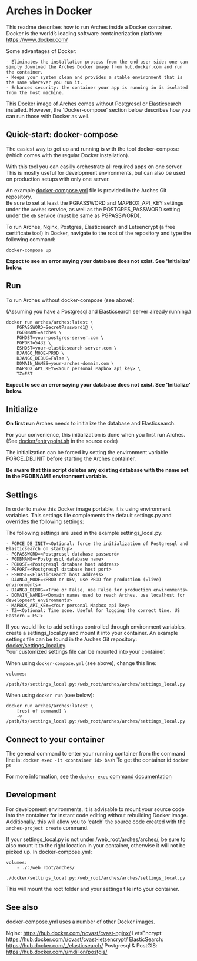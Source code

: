 # Arches in Docker

This readme describes how to run Arches inside a Docker container.  
Docker is the world’s leading software containerization platform: https://www.docker.com/  

Some advantages of Docker:  

    - Eliminates the installation process from the end-user side: one can simply download the Arches Docker image from hub.docker.com and run the container.  
    - Keeps your system clean and provides a stable environment that is the same wherever you run it.  
    - Enhances security: the container your app is running in is isolated from the host machine.  


This Docker image of Arches comes without Postgresql or Elasticsearch installed. 
However, the 'Docker-compose' section below describes how you can run those with Docker as well.



## Quick-start: docker-compose
The easiest way to get up and running is with the tool docker-compose (which comes with the regular Docker installation).

With this tool you can easilly orchestrate all required apps on one server. 
This is mostly useful for development environments, but can also be used on production setups with only one server.  

An example [docker-compose.yml](../docker-compose.yml) file is provided in the Arches Git repository.  
Be sure to set at least the PGPASSWORD and MAPBOX_API_KEY settings under the `arches` service, as well as the POSTGRES_PASSWORD setting under the `db` service (must be same as PGPASSWORD).

To run Arches, Nginx, Postgres, Elasticsearch and Letsencrypt (a free certificate tool) in Docker, navigate to the root of the repository and type the following command:
```
docker-compose up
```  
  
**Expect to see an error saying your database does not exist. See 'Initialize' below.**



## Run
To run Arches without docker-compose (see above):

(Assuming you have a Postgresql and Elasticsearch server already running.)
```
docker run arches/arches:latest \
	PGPASSWORD=SecretPassword1@ \
	PGDBNAME=arches \
	PGHOST=your-postgres-server.com \
	PGPORT=5432 \
	ESHOST=your-elasticsearch-server.com \
	DJANGO_MODE=PROD \
	DJANGO_DEBUG=False \
	DOMAIN_NAMES=your-arches-domain.com \
	MAPBOX_API_KEY=<Your personal Mapbox api key> \
	TZ=EST
```  
  
**Expect to see an error saying your database does not exist. See 'Initialize' below.**



## Initialize
**On first run** Arches needs to initialize the database and Elasticsearch. 

For your convenience, this initialization is done when you first run Arches.
(See [docker/entrypoint.sh](/docker/entrypoint.sh) in the source code)

The initialization can be forced by setting the environment variable FORCE_DB_INIT before starting the Arches container.

**Be aware that this script deletes any existing database with the name set in the PGDBNAME environment variable.** 



## Settings
In order to make this Docker image portable, it is using environment variables.
This settings file complements the default settings.py and overrides the following settings:

The following settings are used in the example settings_local.py:

	- FORCE_DB_INIT=<Optional: force the initialization of Postgresql and Elasticsearch on startup>
	- PGPASSWORD=<Postgresql database password>
	- PGDBNAME=<Postgresql database name>
	- PGHOST=<Postgresql database host address>
	- PGPORT=<Postgresql database host port>
	- ESHOST=<Elasticsearch host address>
	- DJANGO_MODE=<PROD or DEV, use PROD for production (=live) environments>
	- DJANGO_DEBUG=<True or False, use False for production environments>
	- DOMAIN_NAMES=<Domain names used to reach Arches, use localhost for development environments>
	- MAPBOX_API_KEY=<Your personal Mapbox api key>
	- TZ=<Optional: Time zone. Useful for logging the correct time. US Eastern = EST>

If you would like to add settings controlled through environment variables, create a settings_local.py and mount it into your container.
An example settings file can be found in the Arches Git repository: [docker/settings_local.py](/docker/settings_local.py). 	
Your customized settings file can be mounted into your container.

When using `docker-compose.yml` (see above), change this line:
```
volumes:
	- /path/to/settings_local.py:/web_root/arches/arches/settings_local.py
```
When using `docker run` (see below): 
```
docker run arches/arches:latest \
	[rest of command] \
	-v /path/to/settings_local.py:/web_root/arches/arches/settings_local.py
```	

	
	
## Connect to your container
The general command to enter your running container from the command line is: ```docker exec -it <container id> bash```
To get the container id:```docker ps```

For more information, see the [```docker exec``` command documentation](https://docs.docker.com/engine/reference/commandline/exec/)


	
## Development
For development environments, it is advisable to mount your source code into the container for instant code editing without rebuilding Docker image. 
Additionally, this will allow you to 'catch' the source code created with the `arches-project create` command. 

If your settings_local.py is not under /web_root/arches/arches/, be sure to also mount it to the right location in your container, otherwise it will not be picked up. In docker-compose.yml:
```
volumes:
	- ./:/web_root/arches/
	- ./docker/settings_local.py:/web_root/arches/arches/settings_local.py		
```

This will mount the root folder and your settings file into your container. 



## See also
docker-compose.yml uses a number of other Docker images.

Nginx: https://hub.docker.com/r/cvast/cvast-nginx/ 
LetsEncrypt: https://hub.docker.com/r/cvast/cvast-letsencrypt/
ElasticSearch: https://hub.docker.com/_/elasticsearch/
Postgresql & PostGIS: https://hub.docker.com/r/mdillon/postgis/

